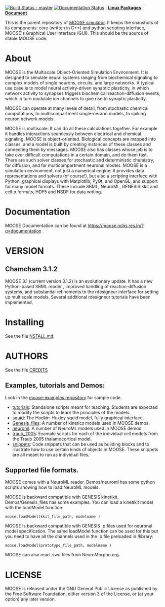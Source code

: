 [![Build Status - master](https://travis-ci.org/BhallaLab/moose.svg?branch=master)](https://travis-ci.org/BhallaLab/moose)   [![Documentation Status](https://readthedocs.org/projects/moose/badge/?version=latest)](https://readthedocs.org/projects/moose/?badge=latest)
| [__Linux Packages__](https://software.opensuse.org//download.html?project=home%3Amoose&package=moose) | 
[__Document__](http://moose.readthedocs.io/en/latest/)

This is the parent repository of [MOOSE simulator](https://moose.ncbs.res.in).
It keeps the snanshots of its components: core (written in C++) and python 
scripting interface, MOOSE's Graphical User Interface (GUI). This should be the 
source of stable MOOSE code.

# About

MOOSE is the Multiscale Object-Oriented Simulation Environment. It is designed
to simulate neural systems ranging from biochemical signaling to complex models
of single neurons, circuits, and large networks. A typical use case is to model
neural activity-driven synaptic plasticity, in which network activity to
synapses triggers biochemical reaction-diffusion events, which in turn modulate
ion channels to give rise to synaptic plasticity.

MOOSE can operate at many levels of detail, from stochastic chemical
computations, to multicompartment single-neuron models, to spiking neuron
network models.

MOOSE is multiscale: It can do all these calculations together. For example it
handles interactions seamlessly between electrical and chemical signaling. MOOSE
is object-oriented. Biological concepts are mapped into classes, and a model is
built by creating instances of these classes and connecting them by messages.
MOOSE also has classes whose job is to take over difficult computations in a
certain domain, and do them fast. There are such solver classes for stochastic
and deterministic chemistry, for diffusion, and for multicompartment neuronal
models. MOOSE is a simulation environment, not just a numerical engine: It
provides data representations and solvers (of course!), but also a scripting
interface with Python, graphical displays with Matplotlib, PyQt, and OpenGL, and
support for many model formats. These include SBML, NeuroML, GENESIS kkit and
cell.p formats, HDF5 and NSDF for data writing.

# Documentation

MOOSE Documentation can be found at https://moose.ncbs.res.in/?q=documentation .  

# VERSION

## Chamcham 3.1.2

MOOSE 3.1 (current version 3.1.2) is an evolutionary update. It has a new
Python-based SBML reader , improved handling of reaction-diffusion systems, and
substantial refinements to the rdesigneur interface for setting up multiscale
models.  Several additional rdesigneur tutorials have been implemented. 

# Installing

See the file  [NSTALL.md](INSTALL.md).

# AUTHORS

See the file [CREDITS](CREDITS.md)

## Examples, tutorials and Demos: 

Look in the [moose-examples repository](https://github.com/BhallaLab/moose-examples) for sample code. 

- [tutorials](https://github.com/BhallaLab/moose-examples/tree/master/tutorials): Standalone scripts meant for teaching. Students are expected
  to modify the scripts to learn the principles of the models.
- [squid](https://github.com/BhallaLab/moose-examples/tree/master/squid): The Hodkin-Huxley squid model, fully graphical interface.
- [Genesis_files](https://github.com/BhallaLab/moose-examples/tree/master/genesis): A number of kinetics models used in MOOSE demos.
- [neuroml](https://github.com/BhallaLab/moose-examples/tree/master/neuroml): A number of NeuroML models used in MOOSE demos
- [traub_2005](https://github.com/BhallaLab/moose-examples/tree/master/traub_2005): Example scripts for each of the individual cell models from
  the Traub 2005 thalamocortical model.
- [snippets](https://github.com/BhallaLab/moose-examples/tree/master/snippets): Code snippets that can be used as building blocks and to
  illustrate how to use certain kinds of objects in MOOSE. These snippets are
  all meant to run as individual files.


## Supported file formats.

MOOSE comes with a NeuroML reader. Demos/neuroml has some python scripts showing
how to load NeuroML models.

MOOSE is backward compatible with GENESIS kinetikit.  Demos/Genesis_files has
some examples. You can load a kinetikit model with the loadModel function:

    moose.loadModel(kkit_file_path, modelname )

MOOSE is backward compatible with GENESIS <model>.p files used for neuronal
model specification. The same loadModel function can be used for this but you
need to have all the channels used in the .p file preloaded in /library:

    moose.loadModel(prototype_file_path, modelname )

MOOSE can also read .swc files from NeuroMorpho.org.

# LICENSE

MOOSE is released under the GNU General Public License as published by
the Free Software Foundation, either version 3 of the License, or (at
your option) any later version.
